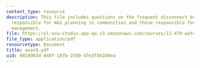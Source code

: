 ```yaml
---
content_type: resource
description: This file includes questions on the frequent disconnect between institutions
  responsible for W&S planning in communities and those responsible for environmental
  management.
file: https://ol-ocw-studio-app-qa.s3.amazonaws.com/courses/11-479-water-and-sanitation-infrastructure-planning-in-developing-countries-spring-2005/8018963d840f187b258947e3fbb2d0ea_assn9.pdf
file_type: application/pdf
resourcetype: Document
title: assn9.pdf
uid: 8018963d-840f-187b-2589-47e3fbb2d0ea
---
```

